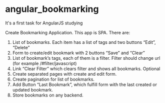 # angular_bookmarking
It's a first task for AngularJS studying

Create Bookmarking Application. This app is SPA. There are:
1.	List of bookmarks. Each item has a list of tags and two buttons “Edit”, “Delete”
2.	Form to create/edit bookmark with 2 buttons “Save” and “Clear”
3.	List of bookmark’s tags, each of them is a filter. Filter should change url (for example /#filter/javascript)
4.	Link “Clear Filter” which clears filter and shows all bookmarks.
Optional
1.	Create separated pages with create and edit form.
2.	Create pagination for list of bookmarks.
3.	Add Button “Last Bookmark”, which fulfill form with the last created or updated bookmark.
4.	Store bookmarks on any backend.

